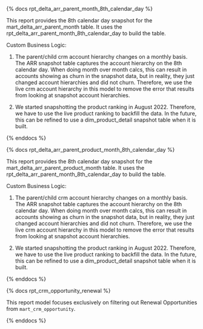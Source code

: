 {% docs rpt_delta_arr_parent_month_8th_calendar_day %}

This report provides the 8th calendar day snapshot for the mart_delta_arr_parent_month table. It uses the rpt_delta_arr_parent_month_8th_calendar_day to build the table.

Custom Business Logic:

1. The parent/child crm account hierarchy changes on a monthly basis. The ARR snapshot table captures the account hierarchy on the 8th calendar day. When doing month over month calcs, this can result in accounts showing as churn in the snapshot data, but in reality, they just changed account hierarchies and did not churn. Therefore, we use the live crm account hierarchy in this model to remove the error that results from looking at snapshot account hierarchies.

2. We started snapshotting the product ranking in August 2022. Therefore, we have to use the live product ranking to backfill the data. In the future, this can be refined to use a dim_product_detail snapshot table when it is built.

{% enddocs %}

{% docs rpt_delta_arr_parent_product_month_8th_calendar_day %}

This report provides the 8th calendar day snapshot for the mart_delta_arr_parent_product_month table. It uses the rpt_delta_arr_parent_month_8th_calendar_day to build the table.

Custom Business Logic:

1. The parent/child crm account hierarchy changes on a monthly basis. The ARR snapshot table captures the account hierarchy on the 8th calendar day. When doing month over month calcs, this can result in accounts showing as churn in the snapshot data, but in reality, they just changed account hierarchies and did not churn. Therefore, we use the live crm account hierarchy in this model to remove the error that results from looking at snapshot account hierarchies.

2. We started snapshotting the product ranking in August 2022. Therefore, we have to use the live product ranking to backfill the data. In the future, this can be refined to use a dim_product_detail snapshot table when it is built.

{% enddocs %}


{% docs rpt_crm_opportunity_renewal %}

This report model focuses exclusively on filtering out Renewal Opportunities from `mart_crm_opportunity`.

{% enddocs %}

